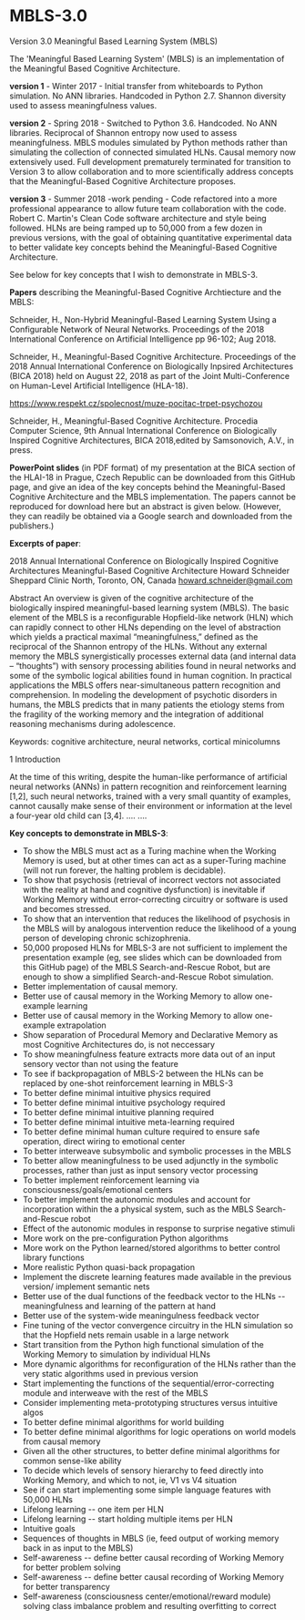 # MBLS-3.0
Version 3.0  Meaningful Based Learning System (MBLS)

The 'Meaningful Based Learning System' (MBLS) is an implementation of the Meaningful Based Cognitive Architecture.

**version 1** - Winter 2017 - Initial transfer from whiteboards to Python simulation. No ANN libraries. Handcoded in Python 2.7.
Shannon diversity used to assess meaningfulness values.

**version 2** - Spring 2018 - Switched to Python 3.6. Handcoded. No ANN libraries. Reciprocal of Shannon entropy now used to assess meaningfulness. MBLS modules simulated by Python methods rather than simulating the collection of connected simulated HLNs. Causal memory now extensively used. Full development prematurely terminated for transition to Version 3 to allow collaboration and to more scientifically address concepts that the Meaningful-Based Cognitive Architecture proposes.

**version 3** - Summer 2018 -work pending - Code refactored into a more professional appearance to allow future team collaboration with the code. Robert C. Martin's Clean Code software architecture and style being followed. HLNs are being ramped up to 50,000 from a few dozen in previous versions, with the goal of obtaining quantitative experimental data to better validate key concepts behind the Meaningful-Based Cognitive Architecture.

See below for key concepts that I wish to demonstrate in MBLS-3. 

**Papers** describing the Meaningful-Based Cognitive Archtiecture and the MBLS:

Schneider, H., Non-Hybrid Meaningful-Based Learning System Using a Configurable Network of Neural Networks. Proceedings of the 2018 International Conference on Artificial Intelligence pp 96-102; Aug 2018.

Schneider, H., Meaningful-Based Cognitive Architecture. Proceedings of the 2018 Annual International Conference on Biologically Inpsired Architectures (BICA 2018) held on August 22, 2018 as part of the Joint Multi-Conference on Human-Level Artificial Intelligence (HLA-18).

https://www.respekt.cz/spolecnost/muze-pocitac-trpet-psychozou

Schneider, H., Meaningful-Based Cognitive Architecture. Procedia Computer Science, 9th Annual International Conference on Biologically Inspired Cognitive Architectures, BICA 2018,edited by Samsonovich, A.V.,  in press.

**PowerPoint slides** (in PDF format) of my presentation at the BICA section of the HLAI-18 in Prague, Czech Republic can be downloaded from this GitHub page, and give an idea of the key concepts behind the Meaningful-Based Cognitive Architecture and the MBLS implementation. The papers cannot be reproduced for download here but an abstract is given below. (However, they can readily be obtained via a Google search and downloaded from the publishers.)

**Excerpts of paper**:

2018 Annual International Conference on Biologically Inspired Cognitive Architectures
Meaningful-Based Cognitive Architecture
Howard Schneider
Sheppard Clinic North, Toronto, ON, Canada
howard.schneider@gmail.com 


Abstract
An overview is given of the cognitive architecture of the biologically inspired meaningful-based learning system (MBLS). The basic element of the MBLS is a reconfigurable Hopfield-like network (HLN) which can rapidly connect to other HLNs depending on the level of abstraction which yields a practical maximal “meaningfulness,” defined as the reciprocal of the Shannon entropy of the HLNs. Without any external memory the MBLS synergistically processes external data (and internal data – “thoughts”) with sensory processing abilities found in neural networks and some of the symbolic logical abilities found in human cognition. In practical applications the MBLS offers near-simultaneous pattern recognition and comprehension. In modeling the development of psychotic disorders in humans, the MBLS predicts that in many patients the etiology stems from the fragility of the working memory and the integration of additional reasoning mechanisms during adolescence. 

Keywords: cognitive architecture, neural networks, cortical minicolumns

1 Introduction
    
At the time of this writing, despite the human-like performance of artificial neural networks (ANNs) in pattern recognition and reinforcement learning [1,2], such neural networks, trained with a very small quantity of examples, cannot causally make sense of their environment or information at the level a four-year old child can [3,4].
    ....
    ....
    
 **Key concepts to demonstrate in MBLS-3**:
 
 - To show the MBLS must act as a Turing machine when the Working Memory is used, but at other times can act as a super-Turing machine (will not run forever, the halting problem is decidable).
 - To show that psychosis (retrieval of incorrect vectors not associated with the reality at hand and cognitive dysfunction) is inevitable if Working Memory without error-correcting circuitry or software is used and becomes stressed.
 - To show that an intervention that reduces the likelihood of psychosis in the MBLS will by analogous intervention reduce the likelihood of a young person of developing chronic schizophrenia.
 - 50,000 proposed HLNs for MBLS-3 are not sufficient to implement the presentation example (eg, see slides which can be downloaded from this GitHub page) of the MBLS Search-and-Rescue Robot, but are enough to show a simplified Search-and-Rescue Robot simulation.
 - Better implementation of causal memory.
 - Better use of causal memory in the Working Memory to allow one-example learning
 - Better use of causal memory in the Working Memory to allow one-example extrapolation
 - Show separation of Procedural Memory and Declarative Memory as most Cognitive Architectures do, is not neccessary
 - To show meaningfulness feature extracts more data out of an input sensory vector than not using the feature
 - To see if backpropagation of MBLS-2 between the HLNs can be replaced by one-shot reinforcement learning in MBLS-3
 - To better define minimal intuitive physics required
 - To better define minimal intuitive psychology required
 - To better define minimal intuitive planning required
 - To better define minimal intuitive meta-learning required
 - To better define minimal human culture required to ensure safe operation, direct wiring to emotional center
 - To better interweave subsymbolic and symbolic processes in the MBLS
 - To better allow meaningfulness to be used adjunctly in the symbolic processes, rather than just as input sensory vector processing
 - To better implement reinforcement learning via consciousness/goals/emotional centers
 - To better implement the autonomic modules and account for incorporation within the a physical system, such as the MBLS Search-and-Rescue robot
 - Effect of the autonomic modules in response to surprise negative stimuli
 - More work on the pre-configuration Python algorithms
 - More work on the Python learned/stored algorithms to better control library functions
 - More realistic Python quasi-back propagation
 - Implement the discrete learning features made available in the previous version/ implement semantic nets
 - Better use of the dual functions of the feedback vector to the HLNs -- meaningfulness and learning of the pattern at hand
 - Better use of the system-wide meaningulness feedback vector
 - Fine tuning of the vector convergence circuitry in the HLN simulation so that the Hopfield nets remain usable in a large network
 - Start transition from the Python high functional simulation of the Working Memory to simulation by individual HLNs
 - More dynamic algorithms for reconfiguration of the HLNs rather than the very static algorithms used in previous version
 - Start implementing the functions of the sequential/error-correcting module and interweave with the rest of the MBLS
 - Consider implementing meta-prototyping structures versus intuitive algos
 - To better define minimal algorithms for world building
 - To better define minimal algorithms for logic operations on world models from causal memory
 - Given all the other structures, to better define minimal algorithms for common sense-like ability
 - To decide which levels of sensory hierarchy to feed directly into Working Memory, and which to not, ie, V1 vs V4 situation
 - See if can start implementing some simple language features with 50,000 HLNs
 - Lifelong learning -- one item per HLN
 - Lifelong learning -- start holding multiple items per HLN
 - Intuitive goals
 - Sequences of thoughts in MBLS (ie, feed output of working memory back in as input to the MBLS)
 - Self-awareness -- define better causal recording of Working Memory for better problem solving
 - Self-awareness -- define better causal recording of Working Memory for better transparency
 - Self-awareness (consciousness center/emotional/reward module) solving class imbalance problem and resulting overfitting to correct
    
   
  
